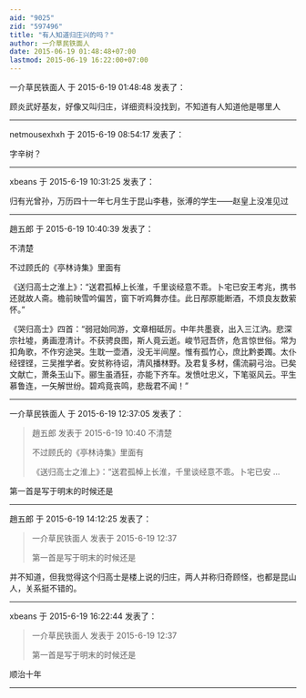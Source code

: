 ```yaml
---
aid: "9025"
zid: "597496"
title: "有人知道归庄兴的吗？"
author: 一介草民铁面人
date: 2015-06-19 01:48:48+07:00
lastmod: 2015-06-19 16:22:00+07:00
---
```


一介草民铁面人 于 2015-6-19 01:48:48 发表了：

顾炎武好基友，好像又叫归庄，详细资料没找到，不知道有人知道他是哪里人

---

netmousexhxh 于 2015-6-19 08:54:17 发表了：

字辛树？

---

xbeans 于 2015-6-19 10:31:25 发表了：

归有光曾孙，万历四十一年七月生于昆山李巷，张溥的学生——赵皇上没准见过

---

趙五郎 于 2015-6-19 10:40:39 发表了：

不清楚

不过顾氏的《亭林诗集》里面有

《送归高士之淮上》：“送君孤棹上长淮，千里谈经意不乖。卜宅已安王考兆，携书还就故人斋。檐前映雪吟偏苦，窗下听鸡舞亦佳。此日邴原能断酒，不烦良友数萦怀。”

《哭归高士》四首：“弱冠始同游，文章相砥厉。中年共墨衰，出入三江汭。悲深宗社墟，勇画澄清计。不获骋良图，斯人竟云逝。峻节冠吾侪，危言惊世俗。常为扣角歌，不作穷途哭。生耽一壶酒，没无半间屋。惟有孤竹心，庶比黔娄躅。太仆经铿铿，三吴推学者。安贫称待诏，清风播林野。及君复多材，儒流嗣弓治。已矣文献亡，萧条玉山下。郦生虽酒狂，亦能下齐车。发愤吐忠义，下笔驱风云。平生慕鲁连，一矢解世纷。碧鸡竟丧鸣，悲哉君不闻！”

---

一介草民铁面人 于 2015-6-19 12:37:05 发表了：

> 趙五郎 发表于 2015-6-19 10:40 不清楚
>
> 不过顾氏的《亭林诗集》里面有
>
> 《送归高士之淮上》：“送君孤棹上长淮，千里谈经意不乖。卜宅已安 ...

第一首是写于明末的时候还是

---

趙五郎 于 2015-6-19 14:12:25 发表了：

> 一介草民铁面人 发表于 2015-6-19 12:37
>
> 第一首是写于明末的时候还是

并不知道，但我觉得这个归高士是楼上说的归庄，两人并称归奇顾怪，也都是昆山人，关系挺不错的。

---

xbeans 于 2015-6-19 16:22:44 发表了：

> 一介草民铁面人 发表于 2015-6-19 12:37
>
> 第一首是写于明末的时候还是

顺治十年

---
